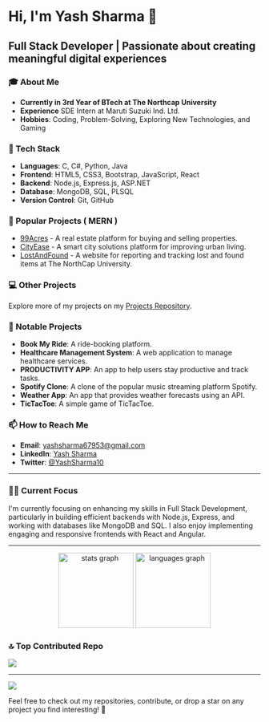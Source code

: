 # Hi, I'm Yash Sharma 👋

## Full Stack Developer | Passionate about creating meaningful digital experiences

### 🎓 About Me

- **Currently in 3rd Year of BTech at The Northcap University**
- **Experience** SDE Intern at Maruti Suzuki Ind. Ltd.
- **Hobbies**: Coding, Problem-Solving, Exploring New Technologies, and Gaming

### 🚀 Tech Stack

- **Languages**: C, C#, Python, Java
- **Frontend**: HTML5, CSS3, Bootstrap, JavaScript, React
- **Backend**: Node.js, Express.js, ASP.NET
- **Database**: MongoDB, SQL, PLSQL
- **Version Control**: Git, GitHub

### 🔗 Popular Projects ( MERN )

- [99Acres](https://github.com/YashSharma10/99Acres) - A real estate platform for buying and selling properties.
- [CityEase](https://github.com/YashSharma10/CityEase) - A smart city solutions platform for improving urban living.
- [LostAndFound](https://github.com/YashSharma10/LostAndFound) - A website for reporting and tracking lost and found items at The NorthCap University.

### 💻 Other Projects

Explore more of my projects on my [Projects Repository](https://github.com/YashSharma10/Projects).

### 📂 Notable Projects

- **Book My Ride**: A ride-booking platform.
- **Healthcare Management System**: A web application to manage healthcare services.
- **PRODUCTIVITY APP**: An app to help users stay productive and track tasks.
- **Spotify Clone**: A clone of the popular music streaming platform Spotify.
- **Weather App**: An app that provides weather forecasts using an API.
- **TicTacToe**: A simple game of TicTacToe.

### 📫 How to Reach Me

- **Email**: yashsharma67953@gmail.com
- **LinkedIn**: [Yash Sharma](https://www.linkedin.com/in/yashsharma0406)
- **Twitter**: [@YashSharma10](https://twitter.com/YashSharma0406)

---

### 👨‍💻 Current Focus

I'm currently focusing on enhancing my skills in Full Stack Development, particularly in building efficient backends with Node.js, Express, and working with databases like MongoDB and SQL. I also enjoy implementing engaging and responsive frontends with React and Angular.

---

<div align="center">
  <img src="https://github-readme-stats.vercel.app/api?username=YashSharma10&hide_title=false&hide_rank=false&show_icons=true&include_all_commits=true&count_private=true&disable_animations=false&theme=dracula&locale=en&hide_border=false" height="150" alt="stats graph"  />
  <img src="https://github-readme-stats.vercel.app/api/top-langs?username=YashSharma10&locale=en&hide_title=false&layout=compact&card_width=320&langs_count=5&theme=dracula&hide_border=false" height="150" alt="languages graph"  />
</div>

 ### 🔝 Top Contributed Repo
![](https://github-contributor-stats.vercel.app/api?username=YashSharma10&limit=5&theme=dark&combine_all_yearly_contributions=true)

---

[![](https://visitcount.itsvg.in/api?id=YashSharma10&icon=0&color=0)](https://visitcount.itsvg.in)

Feel free to check out my repositories, contribute, or drop a star on any project you find interesting! 💫
